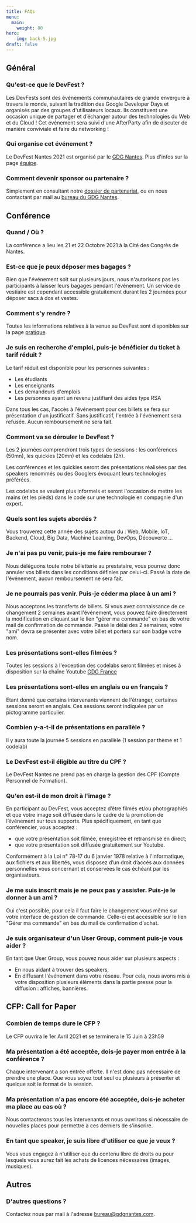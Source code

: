 ```yaml
---
title: FAQs
menu:
  main:
    weight: 80
hero:
    img: back-5.jpg
draft: false
---
```


## Général

### Qu'est-ce que le DevFest ?

Les DevFests sont des événements communautaires de grande envergure à travers le monde, suivant la tradition des Google Developer Days et organisés par des groupes d'utilisateurs locaux. Ils constituent une occasion unique de partager et d’échanger autour des technologies du Web et du Cloud ! Cet événement sera suivi d'une AfterParty afin de discuter de manière conviviale et faire du networking !

### Qui organise cet événement ?

Le DevFest Nantes 2021 est organisé par le <a href='http://gdgnantes.com' target='_blank'>GDG Nantes</a>. Plus d'infos sur la page [équipe](../team/).

### Comment devenir sponsor ou partenaire ?

<!-- TODO dossier de partenarait 2021 -->

Simplement en consultant notre <a href='https://drive.google.com/open?id=12jZAT4lXvkswDJcdrki1Re1-qnwyvXed' target='_blank'>dossier de partenariat</a>, ou en nous contactant par mail au <a href='mailto:bureau@gdgnantes.com'>bureau du GDG Nantes</a>.

## Conférence

### Quand / Où ?

La conférence a lieu les 21 et 22 Octobre 2021 à la Cité des Congrès de Nantes.

### Est-ce que je peux déposer mes bagages ?

Bien que l'événement soit sur plusieurs jours, nous n'autorisons pas les participants à laisser leurs bagages pendant l'événement. Un service de vestiaire est cependant accessible gratuitement durant les 2 journées pour déposer sacs à dos et vestes.

### Comment s'y rendre ?

Toutes les informations relatives à la venue au DevFest sont disponibles sur la page [pratique](../attending/).

### Je suis en recherche d'emploi, puis-je bénéficier du ticket à tarif réduit ?

Le tarif réduit est disponible pour les personnes suivantes :

- Les étudiants
- Les enseignants
- Les demandeurs d'emplois
- Les personnes ayant un revenu justifiant des aides type RSA

Dans tous les cas, l'accès à l'événement pour ces billets se fera sur présentation d'un justificatif. Sans justificatif, l'entrée à l'événement sera refusée. Aucun remboursement ne sera fait.

### Comment va se dérouler le DevFest ?

Les 2 journées comprendront trois types de sessions : les conférences (50mn), les quickies (20mn) et les codelabs (2h).

Les conférences et les quickies seront des présentations réalisées par des speakers renommés ou des Googlers évoquant leurs technologies préférées.

Les codelabs se veulent plus informels et seront l'occasion de mettre les mains (et les pieds) dans le code sur une technologie en compagnie d'un expert.

### Quels sont les sujets abordés ?

Vous trouverez cette année des sujets autour du : Web, Mobile, IoT, Backend, Cloud, Big Data, Machine Learning, DevOps, Découverte ...

<!-- ### Comment s'inscrire et combien cela coûte-t-il ?

L'inscription au DevFest Nantes peut se faire directement depuis le site actuel en cliquant sur le lien disponible sur la page d'accueil. L'entrée coûte 70€ pour le pass 2 jours jusqu'au 30 Juin 2020 puis 90€ passé cette date, et 20€ pour le tarif réduit. -->

### Je n'ai pas pu venir, puis-je me faire rembourser ?

Nous déléguons toute notre billetterie au prestataire, vous pourrez donc annuler vos billets dans les conditions définies par celui-ci. Passé la date de l'événement, aucun remboursement ne sera fait.

### Je ne pourrais pas venir. Puis-je céder ma place à un ami ?

Nous acceptons les transferts de billets. Si vous avez connaissance de ce changement 2 semaines avant l'événement, vous pouvez faire directement la modification en cliquant sur le lien "gérer ma commande" en bas de votre mail de confirmation de commande. Passé le délai des 2 semaines, votre "ami" devra se présenter avec votre billet et portera sur son badge votre nom.

### Les présentations sont-elles filmées ?

Toutes les sessions à l'exception des codelabs seront filmées et mises à disposition sur la chaîne Youtube <a href='http://youtube.com/user/francegdg' target='_blank'>GDG France</a>

### Les présentations sont-elles en anglais ou en français ?

Etant donné que certains intervenants viennent de l'étranger, certaines sessions seront en anglais. Ces sessions seront indiquées par un pictogramme particulier.

### Combien y-a-t-il de présentations en parallèle ?

Il y aura toute la journée 5 sessions en parallèle (1 session par thème et 1 codelab)

### Le DevFest est-il éligible au titre du CPF ?

Le DevFest Nantes ne prend pas en charge la gestion des CPF (Compte Personnel de Formation).

### Qu'en est-il de mon droit à l'image ?

En participant au DevFest, vous acceptez d’être filmés et/ou photographiés et que votre image soit diffusée dans le cadre de la promotion de l’événement sur tous supports.
Plus spécifiquement, en tant que conférencier, vous acceptez :

- que votre présentation soit filmée, enregistrée et retransmise en direct;
- que votre présentation soit diffusée gratuitement sur Youtube.

Conformément à la Loi n° 78-17 du 6 janvier 1978 relative à l'informatique, aux fichiers et aux libertés, vous disposez d’un droit d’accès aux données personnelles vous concernant et conservées le cas échéant par les organisateurs.

### Je me suis inscrit mais je ne peux pas y assister. Puis-je le donner à un ami ?

Oui c'est possible, pour cela il faut faire le changement vous même sur votre interface de gestion de commande. Celle-ci est accessible sur le lien "Gérer ma commande" en bas du mail de confirmation d'achat.

### Je suis organisateur d'un User Group, comment puis-je vous aider ?

En tant que User Group, vous pouvez nous aider sur plusieurs aspects :

- En nous aidant à trouver des speakers,
- En diffusant l'événement dans votre réseau. Pour cela, nous avons mis à votre disposition plusieurs éléments dans la partie presse pour la diffusion : affiches, bannières.

## CFP: Call for Paper

### Combien de temps dure le CFP ?

Le CFP ouvrira le 1er Avril 2021 et se terminera le 15 Juin à 23h59

### Ma présentation a été acceptée, dois-je payer mon entrée à la conférence ?

Chaque intervenant a son entrée offerte. Il n'est donc pas nécessaire de prendre une place. Que vous soyez tout seul ou plusieurs à présenter et quelque soit le format de la session.

### Ma présentation n'a pas encore été acceptée, dois-je acheter ma place au cas où ?

Nous contacterons tous les intervenants et nous ouvrirons si nécessaire de nouvelles places pour permettre à ces derniers de s'inscrire.

### En tant que speaker, je suis libre d'utiliser ce que je veux ?

Vous vous engagez à n'utiliser que du contenu libre de droits ou pour lesquels vous aurez fait les achats de licences nécessaires (images, musiques).

## Autres

### D'autres questions ?

Contactez nous par mail à l'adresse <a href="mailto:bureau@gdgnantes.com">bureau@gdgnantes.com</a>.
